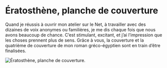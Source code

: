 # Ératosthène, planche de couverture

Quand je réussis à ouvrir mon atelier sur le Net, à travailler avec des dizaines de voix anonymes ou familières, je me dis chaque fois que nous avons beaucoup de chance. C’est stimulant, excitant, et j’ai l’impression que les choses prennent plus de sens. Grâce à vous, la couverture et la quatrième de couverture de mon roman gréco-égyptien sont en train d’être finalisées.<span id="more-35844"></span>

![Ératosthène,  planche de couverture.](https://tcrouzet.com/images_tc/2014/05/beta-planche-5.jpg)